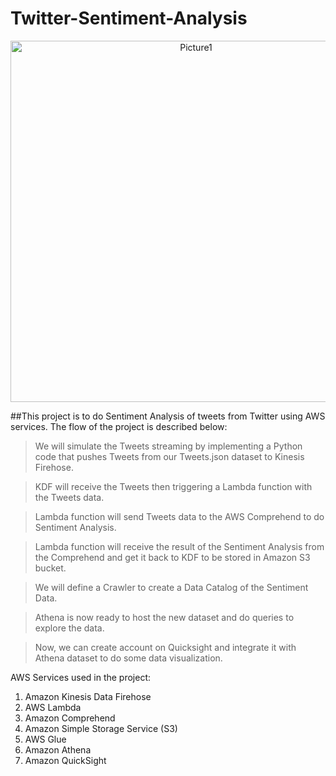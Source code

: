 # Twitter-Sentiment-Analysis


<p align=center >
<img width="578" alt="Picture1" src="https://user-images.githubusercontent.com/107482510/173815873-46237424-fe24-40da-a055-fe3688786dfe.png">
</p>

##This project is to do Sentiment Analysis of tweets from Twitter using AWS services.
The flow of the project is described below:

>We will simulate the Tweets streaming by implementing a Python code that pushes Tweets from our Tweets.json dataset to Kinesis Firehose.

>KDF will receive the Tweets then triggering a Lambda function with the Tweets data.

>Lambda function will send Tweets data to the AWS Comprehend to do Sentiment Analysis.

>Lambda function will receive the result of the Sentiment Analysis from the Comprehend and get it back to KDF to be stored in Amazon S3 bucket.

>We will define a Crawler to create a Data Catalog of the Sentiment Data.

>Athena is now ready to host the new dataset and do queries to explore the data.

>Now, we can create account on Quicksight and integrate it with Athena dataset to do some data visualization.



AWS Services used in the project:
  1. Amazon Kinesis Data Firehose 
  2. AWS Lambda
  3. Amazon Comprehend
  4. Amazon Simple Storage Service (S3)
  5. AWS Glue
  6. Amazon Athena
  7. Amazon QuickSight

